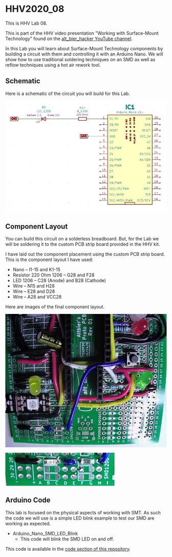 # HHV2020_08

This is HHV Lab 08.

This is part of the HHV video presentation "Working with Surface-Mount Technology" found on the [alt_bier_hacker YouTube channel](https://www.youtube.com/channel/UC986BzRchhp4fKb9zLjqvUA/).

In this Lab you will learn about Surface-Mount Technology components by building a circuit with them and controlling it with an Arduino Nano.
We will show how to use traditional soldering techniques on an SMD as well as reflow techniques using a hot air rework tool.

## Schematic

Here is a schematic of the circuit you will build for this Lab.

[![HHV2020_08_Schematic](HHV2020_08_Schematic.JPG)](HHV2020_08_Schematic.pdf)

## Component Layout

You can build this circuit on a solderless breadboard.
But, for the Lab we will be soldering it to the custom PCB strip board provided in the HHV kit.

I have laid out the component placement using the custom PCB strip board.
This is the component layout I have used:

* Nano – I1-15 and K1-15
* Resistor 220 Ohm 1206 – G28 and F28
* LED 1206 – C28 (Anode) and B28 (Cathode)
* Wire – N15 and H28
* Wire – E28 and D28
* Wire – A28 and VCC28

Here are images of the final component layout.

![HHV2020_08_Snap1.JPG](HHV2020_08_Snap1.JPG)

![HHV2020_08_Snap2.JPG](HHV2020_08_Snap2.JPG)

## Arduino Code

This lab is focused on the physical aspects of working with SMT.
As such the code we will use is a simple LED blink example to test our SMD are working as expected.

* Arduino_Nano_SMD_LED_Blink
    * This code will blink the SMD LED on and off.

This code is available in the [code section of this repository](/code/HHV2020_08/).
